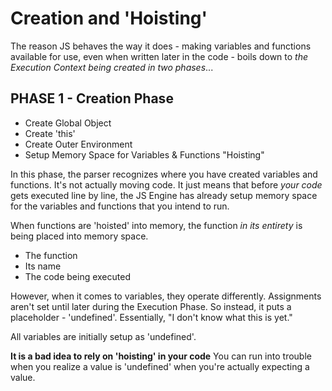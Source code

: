 # Creation and 'Hoisting'

The reason JS behaves the way it does - making variables and functions available for use, even when written later in the code - boils down to *the Execution Context being created in two phases*...

## PHASE 1 - Creation Phase

* Create Global Object
* Create 'this'
* Create Outer Environment
* Setup Memory Space for Variables & Functions "Hoisting"

In this phase, the parser recognizes where you have created variables and functions. It's not actually moving code. It just means that before *your code* gets executed line by line, the JS Engine has already setup memory space for the variables and functions that you intend to run.

When functions are 'hoisted' into memory, the function *in its entirety* is being placed into memory space.
  - The function
  - Its name
  - The code being executed

However, when it comes to variables, they operate differently. Assignments aren't set until later during the Execution Phase. So instead, it puts a placeholder - 'undefined'. Essentially, "I don't know what this is yet."

All variables are initially setup as 'undefined'.

**It is a bad idea to rely on 'hoisting' in your code** You can run into trouble when you realize a value is 'undefined' when you're actually expecting a value.
